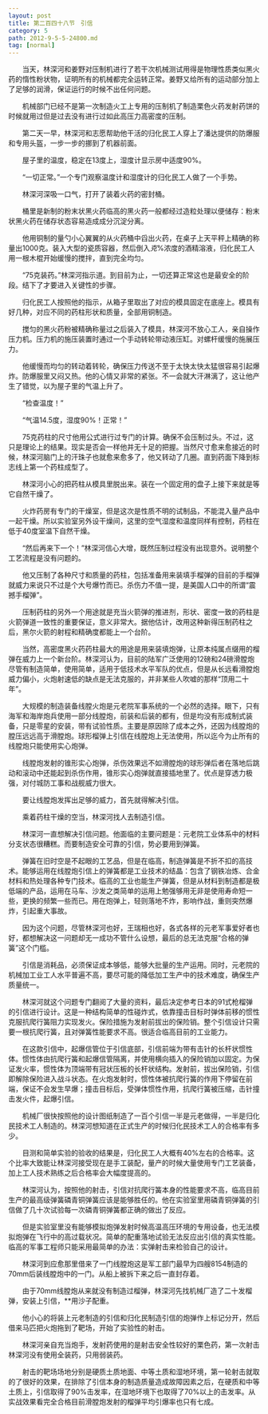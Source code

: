 ```yaml
---
layout: post
title: 第二百四十八节　引信
category: 5
path: 2012-9-5-5-24800.md
tag: [normal]
---
```


　　当天，林深河和姜野对压制机进行了若干次机械测试用得是物理性质类似黑火药的惰性粉状物，证明所有的机械都完全运转正常。姜野又给所有的运动部分加上了足够的润滑，保证运行的时候不出任何问题。

　　机械部门已经不是第一次制造火工上专用的压制机了制造栗色火药发射药饼的时候就用过但是过去没有进行过如此高压力高密度的压制。

　　第二天一早，林深河和志愿帮助他干活的归化民工人穿上了潘达提供的防爆服和专用头盔，一步一步的挪到了机器前面。

　　屋子里的温度，稳定在13度上，湿度计显示房中适度90%。

　　“一切正常。”一个专门观察温度计和湿度计的归化民工人做了一个手势。

　　林深河深吸一口气，打开了装着火药的密封桶。

　　桶里是新制的粉末状黑火药临高的黑火药一般都经过造粒处理以便储存：粉末状黑火药在储存状态容易造成成分沉淀分离。

　　他用铜制的量勺小心翼翼的从火药桶中舀出火药，在桌子上天平秤上精确的称量出1000克。装入大型的瓷质容器，然后倒入*克*%浓度的酒精溶液，归化民工人用一根木棍开始缓慢的搅拌，直到完全均匀。

　　“75克装药。”林深河指示道。到目前为止，一切还算正常这也是最安全的阶段。结下了才要进入关键性的步骤。

　　归化民工人按照他的指示，从箱子里取出了对应的模具固定在底座上。模具有好几种，对应不同的药柱形状和质量，全部用铜制造。

　　搅匀的黑火药粉被精确称量过之后装入了模具，林深河不放心工人，亲自操作压力机。压力机的施压装置时通过一个手动转轮带动液压缸。对螺杆缓慢的施展压力。

　　他缓慢而均匀的转动着转轮，确保压力传送不至于太快太快太猛很容易引起爆炸。防爆服里又闷又热。他的心情又非常的紧张。不一会就大汗淋漓了，这让他产生了错觉，以为屋子里的气温上升了。

　　“检查温度！”

　　“气温14.5度，湿度90%！正常！”

　　75克药柱的尺寸他用公式进行过专门的计算。确保不会压制过头。不过，这只是理论上的结果。现实是否会一样他并无十足的把握。当然尺寸愈来愈接近的时候，林深河脑门上的汗珠子也就愈来愈多了，他又转动了几圈。直到药面下降到标志线上第一个药柱成型了。

　　林深河小心的把药柱从模具里脱出来。装在一个固定用的盘子上接下来就是等它自然干燥了。

　　火炸药房有专门的干燥室，但是这次是性质不明的试制品，不能混入量产品中一起干燥。所以实验室另外设干燥间，这里的空气湿度和温度同样有控制，药柱在低于40度室温下自然干燥。

　　“然后再来下一个！”林深河信心大增，既然压制过程没有出现意外。说明整个工艺流程是没有问题的。

　　他又压制了各种尺寸和质量的药柱，包括准备用来装填手榴弹的目前的手榴弹就威力来说只不过是个大号爆竹而已。杀伤力不值一提，是美国人口中的所谓“震撼手榴弹”。

　　压制药柱的另外一个用途就是充当火箭弹的推进剂，形状、密度一致的药柱是火箭弹道一致性的重要保证，意义非常大。据他估计，改用这种新得压制药柱之后，黑尔火箭的射程和精确度都能上一个台阶。

　　当然，高密度黑火药药柱最大的用途是用来装填炮弹，让原本纯属点缀用的榴弹在威力上一个新台阶。林深河认为，目前的陆军广泛使用的12磅和24磅滑膛炮尽管有制造简单，使用简单，适用于低技术水平军队的优点，但是从长远看滑膛炮威力偏小，火炮射速低的缺点是无法克服的，并非某些人吹嘘的那样“顶用二十年”。

　　大规模的制造装备线膛火炮是元老院军事系统的一个必然的选择。眼下，只有海军和海岸炮兵使用一部分线膛炮，前装和后装的都有，但是均没有形成制式装备，只是零星的安装，带有试验性质。主要是原因除了成本之外，还因为线膛炮的膛压远远高于滑膛炮。球形榴弹上引信在线膛炮上无法使用，所以迄今为止所有的线膛炮只能使用实心炮弹。

　　线膛炮发射的锥形实心炮弹，杀伤效果远不如滑膛炮的球形弹后者在落地后跳动和滚动中还能起到杀伤作用，锥形实心炮弹就直接插地里了。优点是穿透力极强，对付城防工事和战舰威力很大。

　　要让线膛炮发挥出足够的威力，首先就得解决引信。

　　乘着药柱干燥的空当，林深河找人去制造引信。

　　林深河一直想解决引信问题。他面临的主要问题是：元老院工业体系中的材料分支状态很糟糕。而要制造安全可靠的引信，势必要用到弹簧。

　　弹簧在旧时空是不起眼的工艺品，但是在临高，制造弹簧是不折不扣的高技术。能够运用在线膛炮引信上的弹簧都是工业技术的结晶：包含了钢铁冶炼、合金材料和热处理各种专门技术。临高的工业也能生产弹簧，但是从材料到制造都是极低端的产品，运用在马车、沙发之类简单的运用上勉强够用无非是使用寿命短一些，更换的频繁一些而已。用在炮弹上，轻则落地不炸，影响作战，重则突然爆炸，引起重大事故。

　　因为这个问题，尽管林深河也好，王瑞相也好，各式各样的元老军事爱好者也好，都想解决这一问题却无一成功不管什么设想，最后的总无法克服“合格的弹簧”这个门槛。

　　引信是消耗品，必须保证成本够低，能够大批量的生产运用。同时，元老院的机械加工业工人水平普遍不高，要尽可能的降低加工生产中的技术难度，确保生产质量统一。

　　林深河就这个问题专门翻阅了大量的资料，最后决定参考日本的91式枪榴弹的引信进行设计。这是一种结构简单的性碰炸式，依靠撞击目标时弹体前移的惯性克服抗爬行簧阻力实现发火。保险措施为发射前拔出的保险销。整个引信设计只需要一根抗爬行簧，且对弹簧性能要求不高。很适合临高目前的工业能力。

　　在这款引信中，起爆信管位于引信底部，引信前端为带有击针的长杆状惯性体。惯性体由抗爬行簧和起爆信管隔离，并使用横向插入的保险销加以固定。为保证发火率，惯性体为顶端带有冠状压板的长杆状结构。发射前，拔出保险销，引信即解除保险进入战斗状态。在火炮发射时，惯性体被抗爬行簧的作用下停留在前端，保证不会发生早爆；撞击目标后，受弹体惯性作用，抗爬行簧被压缩，击针撞击发火件，起爆引信。

　　机械厂很快按照他的设计图纸制造了一百个引信一半是元老做得，一半是归化民技术工人制造的。林深河想知道在正式生产的时候归化民技术工人的合格率有多少。

　　目测和简单实验的验收的结果是，归化民工人大概有40%左右的合格率。这个比率大致能让林深河接受现在是手工装配，量产的时候大量使用专门工艺装备，加上工人技术熟练之后合格率会大幅度提高的。

　　林深河认为，按照他的射击，引信对抗爬行簧本身的性能要求不高，临高目前生产的最高级弹簧磷青铜弹簧应该是能够胜任的。他在实验室里用磷青铜弹簧的引信做了几十次试验每一次磷青铜弹簧都正确的做出了反应。

　　但是实验室里没有能够模拟炮弹发射时候高温高压环境的专用设备，也无法模拟炮弹在飞行中的高过载状况。简单的配重落地试验无法反应出引信的真实性能。临高的军事工程师只能采用最简单的办法：实弹射击来检验自己的设计。

　　林深河到应愈那里借来了一门线膛炮这是军工部门最早为四艘8154制造的70mm后装线膛炮中的一门。从船上被拆下来之后一直封存着。

　　由于70mm线膛炮从来就没有制造过榴弹，林深河先找机械厂造了二十发榴弹，安装上引信，**用沙子配重。

　　他小心的将装上元老制造的引信和归化民制造引信的炮弹作上标记分开，然后借来马匹把火炮拖到了靶场，开始了实验性的射击。

　　林深河亲自充当炮手，发射药使用的是射击安全性较好的栗色药，第一次射击林深河没有使用全装药，只用弱装药。

　　射击的靶场场地分别是硬质土质地面、中等土质和湿地环境，第一轮射击就取的了很好的效果，在排除了引信本身的制造质量造成故障因素之后，在硬质和中等土质上，引信取得了90%击发率，在湿地环境下也取得了70%以上的击发率。从实战效果看完全合格目前滑膛炮发射的榴弹平均引爆率也只有七成。